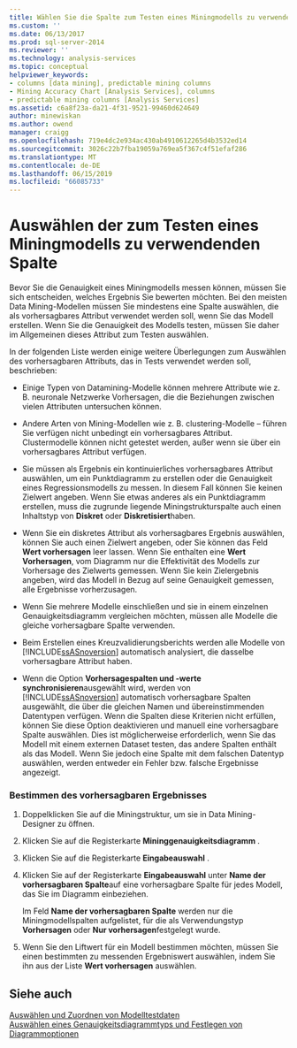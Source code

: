 ```yaml
---
title: Wählen Sie die Spalte zum Testen eines Miningmodells zu verwendenden | Microsoft-Dokumentation
ms.custom: ''
ms.date: 06/13/2017
ms.prod: sql-server-2014
ms.reviewer: ''
ms.technology: analysis-services
ms.topic: conceptual
helpviewer_keywords:
- columns [data mining], predictable mining columns
- Mining Accuracy Chart [Analysis Services], columns
- predictable mining columns [Analysis Services]
ms.assetid: c6a8f23a-da21-4f31-9521-99460d624649
author: minewiskan
ms.author: owend
manager: craigg
ms.openlocfilehash: 719e4dc2e934ac430ab4910612265d4b3532ed14
ms.sourcegitcommit: 3026c22b7fba19059a769ea5f367c4f51efaf286
ms.translationtype: MT
ms.contentlocale: de-DE
ms.lasthandoff: 06/15/2019
ms.locfileid: "66085733"
---
```

# <a name="choose-the-column-to-use-for-testing-a-mining-model"></a>Auswählen der zum Testen eines Miningmodells zu verwendenden Spalte
  Bevor Sie die Genauigkeit eines Miningmodells messen können, müssen Sie sich entscheiden, welches Ergebnis Sie bewerten möchten. Bei den meisten Data Mining-Modellen müssen Sie mindestens eine Spalte auswählen, die als vorhersagbares Attribut verwendet werden soll, wenn Sie das Modell erstellen. Wenn Sie die Genauigkeit des Modells testen, müssen Sie daher im Allgemeinen dieses Attribut zum Testen auswählen.  
  
 In der folgenden Liste werden einige weitere Überlegungen zum Auswählen des vorhersagbaren Attributs, das in Tests verwendet werden soll, beschrieben:  
  
-   Einige Typen von Datamining-Modelle können mehrere Attribute wie z. B. neuronale Netzwerke Vorhersagen, die die Beziehungen zwischen vielen Attributen untersuchen können.  
  
-   Andere Arten von Mining-Modellen wie z. B. clustering-Modelle – führen Sie verfügen nicht unbedingt ein vorhersagbares Attribut. Clustermodelle können nicht getestet werden, außer wenn sie über ein vorhersagbares Attribut verfügen.  
  
-   Sie müssen als Ergebnis ein kontinuierliches vorhersagbares Attribut auswählen, um ein Punktdiagramm zu erstellen oder die Genauigkeit eines Regressionsmodells zu messen. In diesem Fall können Sie keinen Zielwert angeben. Wenn Sie etwas anderes als ein Punktdiagramm erstellen, muss die zugrunde liegende Miningstrukturspalte auch einen Inhaltstyp von **Diskret** oder **Diskretisiert**haben.  
  
-   Wenn Sie ein diskretes Attribut als vorhersagbares Ergebnis auswählen, können Sie auch einen Zielwert angeben, oder Sie können das Feld **Wert vorhersagen** leer lassen. Wenn Sie enthalten eine **Wert Vorhersagen**, vom Diagramm nur die Effektivität des Modells zur Vorhersage des Zielwerts gemessen. Wenn Sie kein Zielergebnis angeben, wird das Modell in Bezug auf seine Genauigkeit gemessen, alle Ergebnisse vorherzusagen.  
  
-   Wenn Sie mehrere Modelle einschließen und sie in einem einzelnen Genauigkeitsdiagramm vergleichen möchten, müssen alle Modelle die gleiche vorhersagbare Spalte verwenden.  
  
-   Beim Erstellen eines Kreuzvalidierungsberichts werden alle Modelle von [!INCLUDE[ssASnoversion](../../includes/ssasnoversion-md.md)] automatisch analysiert, die dasselbe vorhersagbare Attribut haben.  
  
-   Wenn die Option **Vorhersagespalten und -werte synchronisieren**ausgewählt wird, werden von [!INCLUDE[ssASnoversion](../../includes/ssasnoversion-md.md)] automatisch vorhersagbare Spalten ausgewählt, die über die gleichen Namen und übereinstimmenden Datentypen verfügen. Wenn die Spalten diese Kriterien nicht erfüllen, können Sie diese Option deaktivieren und manuell eine vorhersagbare Spalte auswählen. Dies ist möglicherweise erforderlich, wenn Sie das Modell mit einem externen Dataset testen, das andere Spalten enthält als das Modell. Wenn Sie jedoch eine Spalte mit dem falschen Datentyp auswählen, werden entweder ein Fehler bzw. falsche Ergebnisse angezeigt.  
  
### <a name="specify-the-outcome-to-predict"></a>Bestimmen des vorhersagbaren Ergebnisses  
  
1.  Doppelklicken Sie auf die Miningstruktur, um sie in Data Mining-Designer zu öffnen.  
  
2.  Klicken Sie auf die Registerkarte **Mininggenauigkeitsdiagramm** .  
  
3.  Klicken Sie auf die Registerkarte **Eingabeauswahl** .  
  
4.  Klicken Sie auf der Registerkarte **Eingabeauswahl** unter **Name der vorhersagbaren Spalte**auf eine vorhersagbare Spalte für jedes Modell, das Sie im Diagramm einbeziehen.  
  
     Im Feld **Name der vorhersagbaren Spalte** werden nur die Miningmodellspalten aufgelistet, für die als Verwendungstyp **Vorhersagen** oder **Nur vorhersagen**festgelegt wurde.  
  
5.  Wenn Sie den Liftwert für ein Modell bestimmen möchten, müssen Sie einen bestimmten zu messenden Ergebniswert auswählen, indem Sie ihn aus der Liste **Wert vorhersagen** auswählen.  
  
## <a name="see-also"></a>Siehe auch  
 [Auswählen und Zuordnen von Modelltestdaten](choose-and-map-model-testing-data.md)   
 [Auswählen eines Genauigkeitsdiagrammtyps und Festlegen von Diagrammoptionen](choose-an-accuracy-chart-type-and-set-chart-options.md)  
  
  
